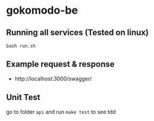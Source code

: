 # gokomodo-be

## Running all services (Tested on linux)
`bash run.sh`

## Example request & response
- http://localhost:3000/swagger/

## Unit Test
go to folder `api` and run `make test` to see tdd
